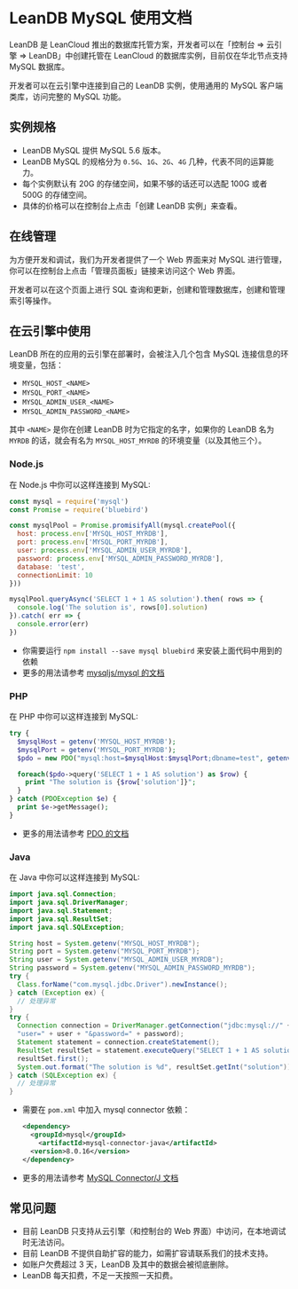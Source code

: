 # LeanDB MySQL 使用文档

LeanDB 是 LeanCloud 推出的数据库托管方案，开发者可以在「控制台 => 云引擎 => LeanDB」中创建托管在 LeanCloud 的数据库实例，目前仅在华北节点支持 MySQL 数据库。

开发者可以在云引擎中连接到自己的 LeanDB 实例，使用通用的 MySQL 客户端类库，访问完整的 MySQL 功能。

## 实例规格

- LeanDB MySQL 提供 MySQL 5.6 版本。
- LeanDB MySQL 的规格分为 `0.5G`、`1G`、`2G`、`4G` 几种，代表不同的运算能力。
- 每个实例默认有 20G 的存储空间，如果不够的话还可以选配 100G 或者 500G 的存储空间。
- 具体的价格可以在控制台上点击「创建 LeanDB 实例」来查看。

## 在线管理

为方便开发和调试，我们为开发者提供了一个 Web 界面来对 MySQL 进行管理，你可以在控制台上点击「管理员面板」链接来访问这个 Web 界面。

开发者可以在这个页面上进行 SQL 查询和更新，创建和管理数据库，创建和管理索引等操作。

## 在云引擎中使用

LeanDB 所在的应用的云引擎在部署时，会被注入几个包含 MySQL 连接信息的环境变量，包括：

- `MYSQL_HOST_<NAME>`
- `MYSQL_PORT_<NAME>`
- `MYSQL_ADMIN_USER_<NAME>`
- `MYSQL_ADMIN_PASSWORD_<NAME>`

其中 `<NAME>` 是你在创建 LeanDB 时为它指定的名字，如果你的 LeanDB 名为 `MYRDB` 的话，就会有名为 `MYSQL_HOST_MYRDB` 的环境变量（以及其他三个）。

### Node.js

在 Node.js 中你可以这样连接到 MySQL:

```javascript
const mysql = require('mysql')
const Promise = require('bluebird')

const mysqlPool = Promise.promisifyAll(mysql.createPool({
  host: process.env['MYSQL_HOST_MYRDB'],
  port: process.env['MYSQL_PORT_MYRDB'],
  user: process.env['MYSQL_ADMIN_USER_MYRDB'],
  password: process.env['MYSQL_ADMIN_PASSWORD_MYRDB'],
  database: 'test',
  connectionLimit: 10
}))

mysqlPool.queryAsync('SELECT 1 + 1 AS solution').then( rows => {
  console.log('The solution is', rows[0].solution)
}).catch( err => {
  console.error(err)
})
```

- 你需要运行 `npm install --save mysql bluebird` 来安装上面代码中用到的依赖
- 更多的用法请参考 [mysqljs/mysql 的文档](https://github.com/mysqljs/mysql)

### PHP

在 PHP 中你可以这样连接到 MySQL:

```php
try {
  $mysqlHost = getenv('MYSQL_HOST_MYRDB');
  $mysqlPort = getenv('MYSQL_PORT_MYRDB');
  $pdo = new PDO("mysql:host=$mysqlHost:$mysqlPort;dbname=test", getenv('MYSQL_ADMIN_USER_MYRDB'), getenv('MYSQL_ADMIN_PASSWORD_MYRDB'));

  foreach($pdo->query('SELECT 1 + 1 AS solution') as $row) {
    print "The solution is {$row['solution']}";
  }
} catch (PDOException $e) {
  print $e->getMessage();
}
```

- 更多的用法请参考 [PDO 的文档](https://www.php.net/manual/zh/class.pdo.php)

### Java

在 Java 中你可以这样连接到 MySQL:

```java
import java.sql.Connection;
import java.sql.DriverManager;
import java.sql.Statement;
import java.sql.ResultSet;
import java.sql.SQLException;

String host = System.getenv("MYSQL_HOST_MYRDB");
String port = System.getenv("MYSQL_PORT_MYRDB");
String user = System.getenv("MYSQL_ADMIN_USER_MYRDB");
String password = System.getenv("MYSQL_ADMIN_PASSWORD_MYRDB");
try {
  Class.forName("com.mysql.jdbc.Driver").newInstance();
} catch (Exception ex) {
  // 处理异常
}
try {
  Connection connection = DriverManager.getConnection("jdbc:mysql://" + host + ":" + port + "/test?" +
  "user=" + user + "&password=" + password);
  Statement statement = connection.createStatement();
  ResultSet resultSet = statement.executeQuery("SELECT 1 + 1 AS solution");
  resultSet.first();
  System.out.format("The solution is %d", resultSet.getInt("solution"));
} catch (SQLException ex) {
  // 处理异常
}
```

- 需要在 `pom.xml` 中加入 mysql connector 依赖：

    ```xml
    <dependency>
      <groupId>mysql</groupId>
 	    <artifactId>mysql-connector-java</artifactId>
      <version>8.0.16</version>
    </dependency>
    ```

- 更多的用法请参考 [MySQL Connector/J 文档](https://dev.mysql.com/doc/connector-j/8.0/en/connector-j-usagenotes-connect-drivermanager.html)

## 常见问题

- 目前 LeanDB 只支持从云引擎（和控制台的 Web 界面）中访问，在本地调试时无法访问。
- 目前 LeanDB 不提供自助扩容的能力，如需扩容请联系我们的技术支持。
- 如账户欠费超过 3 天，LeanDB 及其中的数据会被彻底删除。
- LeanDB 每天扣费，不足一天按照一天扣费。
